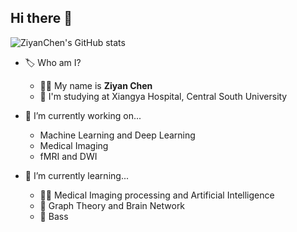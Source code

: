 ## Hi there 👋
![ZiyanChen's GitHub stats](https://github-readme-stats.vercel.app/api?username=DrChenziyan&count_private=true&show_icons=true&theme=radical)
- 🏷️ Who am I?
  - 🙋‍♂️ My name is **Ziyan Chen**
  - 🏫 I'm studying at Xiangya Hospital, Central South University

- 🔭 I’m currently working on... 
  - Machine Learning and Deep Learning
  - Medical Imaging
  - fMRI and DWI

- 🌱 I’m currently learning...
  - 👨‍⚕️ Medical Imaging processing and Artificial Intelligence
  - 🧠  Graph Theory and Brain Network
  - 🎸  Bass
